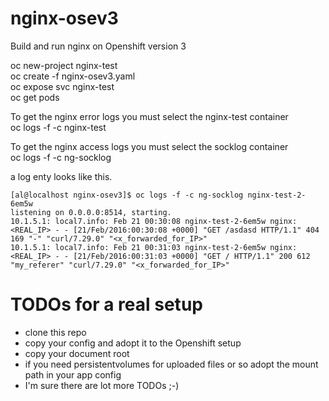 # nginx-osev3

Build and run nginx on Openshift version 3

oc new-project nginx-test  
oc create -f nginx-osev3.yaml  
oc expose svc nginx-test  
oc get pods  

To get the nginx error logs you must select the nginx-test container  
oc logs -f -c nginx-test <thePod>  

To get the nginx access logs you must select the socklog container  
oc logs -f -c ng-socklog <thePod>  

a log enty looks like this.
```
[al@localhost nginx-osev3]$ oc logs -f -c ng-socklog nginx-test-2-6em5w
listening on 0.0.0.0:8514, starting.
10.1.5.1: local7.info: Feb 21 00:30:08 nginx-test-2-6em5w nginx: <REAL_IP> - - [21/Feb/2016:00:30:08 +0000] "GET /asdasd HTTP/1.1" 404 169 "-" "curl/7.29.0" "<x_forwarded_for_IP>"
10.1.5.1: local7.info: Feb 21 00:31:03 nginx-test-2-6em5w nginx: <REAL_IP> - - [21/Feb/2016:00:31:03 +0000] "GET / HTTP/1.1" 200 612 "my_referer" "curl/7.29.0" "<x_forwarded_for_IP>"
```

# TODOs for a real setup
- clone this repo
- copy your config and adopt it to the Openshift setup
- copy your document root
- if you need persistentvolumes for uploaded files or so adopt the mount path in your app config
- I'm sure there are lot more TODOs ;-)
